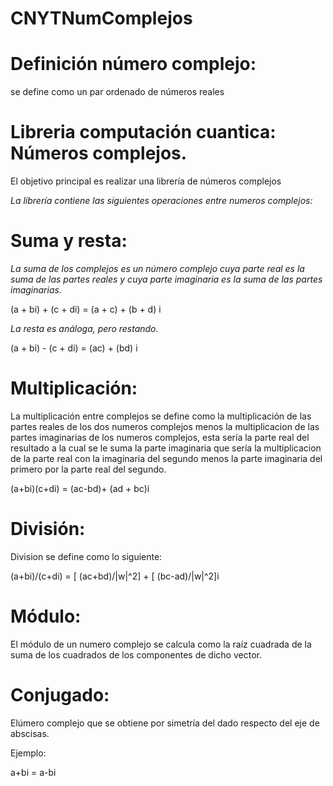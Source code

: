 # CNYTNumComplejos

# Definición número complejo:

se define como un par ordenado de números reales
# Libreria  computación cuantica: Números complejos.
El objetivo principal es realizar una librería de números complejos



_La librería contiene las siguientes operaciones entre numeros complejos:_



# Suma y resta:



_La suma de los complejos es un número complejo cuya parte real es la suma de las partes reales y cuya parte imaginaria es la suma de las partes imaginarias._

(a + bi) + (c + di) = (a + c) + (b + d) i




_La resta es análoga, pero restando._




(a + bi) - (c + di) = (ac) + (bd) i



# Multiplicación:



La multiplicación entre complejos se define como la  multiplicación de las partes reales de los dos numeros complejos menos la multiplicacion de las partes imaginarias de los numeros complejos, esta sería la parte real del resultado a la cual se le suma la parte imaginaria que sería la multiplicacion de la parte real con la imaginaria del segundo menos la parte imaginaria del primero por la parte real del segundo.

(a+bi)(c+di) = (ac-bd)+ (ad + bc)i

# División:

Division se define como lo siguiente:

(a+bi)/(c+di) =  [ (ac+bd)/|w|^2] + [ (bc-ad)/|w|^2]i


# Módulo:

El módulo de un numero complejo se calcula como la raíz cuadrada de la suma de los cuadrados de los componentes de dicho vector.

# Conjugado:

Elúmero complejo que se obtiene por simetría del dado respecto del eje de abscisas.

Ejemplo:

a+bi = a-bi
